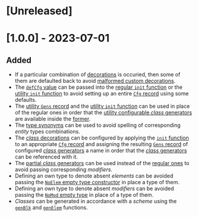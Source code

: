 # [Unreleased]

# [1.0.0] - 2023-07-01

## Added

- If a particular combination of [decorations](https://github.com/monadosquito/bem/#table-1) is occuried,
then some of them are defaulted back
to avoid [malformed custom decorations](https://github.com/monadosquito/bem/#table-2).
- The [`defCfg` value](https://monadosquito.github.io/bem/Bem-Cfg-Cfg.html) can be passed
into the [regular `init` function](https://monadosquito.github.io/bem/Bem-Cls-Gen-Cfg.html)
or the [utility `init` function](https://monadosquito.github.io/bem/Bem-Utl-Utl.html)
to avoid setting up an entire [`Cfg` record](https://monadosquito.github.io/bem/Bem-Cfg-Cfg.html)
using some defaults.
- The [utility `Gens` record](https://monadosquito.github.io/bem/Bem-Utl-Utl.html)
and the [utility `init` function](https://monadosquito.github.io/bem/Bem-Utl-Utl.html) can be used
in place of the regular ones
in order that the [utility configurable *class* generators](https://monadosquito.github.io/bem/Bem-Utl-Utl.html) are available
inside the [former](https://monadosquito.github.io/bem/Bem-Utl-Utl.html).
- The [type synonyms](https://monadosquito.github.io/bem/Bem-Utl-Intr.html) can be used
to avoid spelling of corresponding *entity* types combinations.
- The [*class* decorations](https://github.com/monadosquito/bem#table-1) can be configured
by applying the [`init` function](https://monadosquito.github.io/bem/Bem-Cls-Gen-Cfg.html)
to an appropriate [`Cfg` record](https://monadosquito.github.io/bem/Bem-Cfg-Cfg.html)
and assigning the resulting [`Gens` record](https://monadosquito.github.io/bem/Bem-Cls-Gen-Cfg.html)
of configured [*class* generators](https://monadosquito.github.io/bem/Bem-Cls-Gen-Cfg.html) a name
in order that the [*class* generators](https://monadosquito.github.io/bem/Bem-Cls-Gen-Cfg.html) can be referenced
with it.
- The [partial *class* generators](https://monadosquito.github.io/bem/Bem-Utl-Utl.html) can be used
instead
of the [regular ones](https://monadosquito.github.io/bem/Bem-Gen-Gen.html)
to avoid passing corresponding *modifiers*.
- Defining an own type to denote absent *elements* can be avoided
passing the [`NoElem` empty type constructor](https://monadosquito.github.io/bem/Bem-Gen-Gen.html)
in place a type of them.
- Defining an own type to denote absent *modifiers* can be avoided
passing the [`NoMod` empty type](https://monadosquito.github.io/bem/Bem-Gen-Gen.html)
in place of a type of them.
- *Classes* can be generated
in accordance
with a *scheme*
using the [`genBlk`](https://monadosquito.github.io/bem/Bem-Gen-Gen.html)
and [`genElem`](https://monadosquito.github.io/bem/Bem-Gen-Gen.html) functions.
